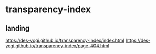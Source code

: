 # transparency-index
landing
---------------------
https://des-yogi.github.io/transparency-index/index.html
https://des-yogi.github.io/transparency-index/page-404.html
